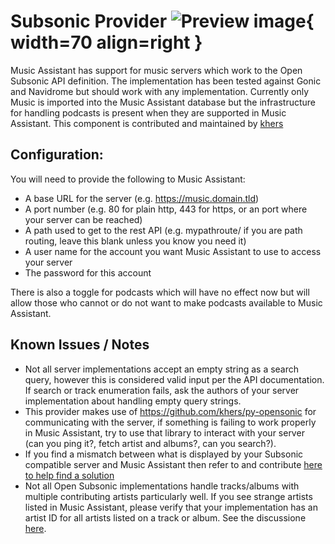 # Subsonic Provider ![Preview image](../assets/icons/subsonic_icon.png){ width=70 align=right }

Music Assistant has support for music servers which work to the Open Subsonic API definition. The implementation has been tested against Gonic and Navidrome but should work with any implementation. Currently only Music is imported into the Music Assistant database but the infrastructure for handling podcasts is present when they are supported in Music Assistant. This component is contributed and maintained by [khers](https://github.com/khers)

## Configuration:
You will need to provide the following to Music Assistant:

- A base URL for the server (e.g. https://music.domain.tld)
- A port number (e.g. 80 for plain http, 443 for https, or an port where your server can be reached)
- A path used to get to the rest API (e.g. mypathroute/ if you are path routing, leave this blank unless you know you need it)
- A user name for the account you want Music Assistant to use to access your server
- The password for this account

There is also a toggle for podcasts which will have no effect now but will allow those who cannot or do not want to make podcasts available to Music Assistant.

## Known Issues / Notes
- Not all server implementations accept an empty string as a search query, however this is considered valid input per the API documentation. If search or track enumeration fails, ask the authors of your server implementation about handling empty query strings.
- This provider makes use of https://github.com/khers/py-opensonic for communicating with the server, if something is failing to work properly in Music Assistant, try to use that library to interact with your server (can you ping it?, fetch artist and albums?, can you search?).
- If you find a mismatch between what is displayed by your Subsonic compatible server and Music Assistant then refer to and contribute [here to help find a solution](https://github.com/music-assistant/support/issues/2192)
- Not all Open Subsonic implementations handle tracks/albums with multiple contributing artists particularly well. If you see strange artists listed in Music Assistant, please verify that your implementation has an artist ID for all artists listed on a track or album. See the discussione [here](https://github.com/music-assistant/hass-music-assistant/issues/2965).
